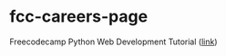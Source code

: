 # fcc-careers-page
Freecodecamp Python Web Development Tutorial ([link](https://www.youtube.com/watch?v=yBDHkveJUf4))